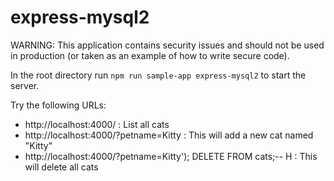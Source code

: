 # express-mysql2

WARNING: This application contains security issues and should not be used in production (or taken as an example of how to write secure code).

In the root directory run `npm run sample-app express-mysql2` to start the server.

Try the following URLs:

- http://localhost:4000/ : List all cats
- http://localhost:4000/?petname=Kitty : This will add a new cat named "Kitty"
- http://localhost:4000/?petname=Kitty'); DELETE FROM cats;-- H : This will delete all cats
